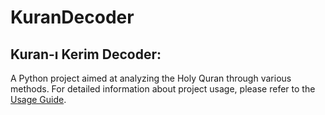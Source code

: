 # KuranDecoder

## Kuran-ı Kerim Decoder: 
A Python project aimed at analyzing the Holy Quran through various methods. For detailed information about project usage, please refer to the [Usage Guide](CONTRIBUTING.md).

